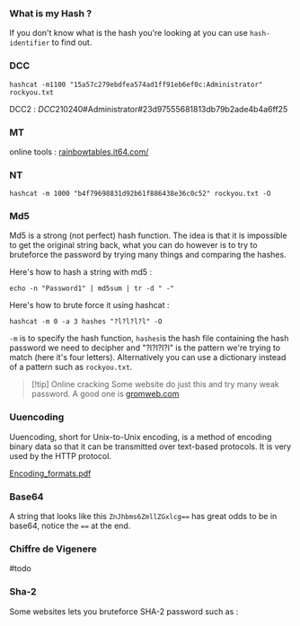 ### What is my Hash ?

If you don't know what is the hash you're looking at you can use `hash-identifier` to find out.

### DCC

```shell
hashcat -m1100 "15a57c279ebdfea574ad1ff91eb6ef0c:Administrator" rockyou.txt
```

DCC2 : $DCC2$10240#Administrator#23d97555681813db79b2ade4b4a6ff25

### MT

online tools : [rainbowtables.it64.com/](http://rainbowtables.it64.com/)

### NT

```shell
hashcat -m 1000 "b4f79698831d92b61f886438e36c0c52" rockyou.txt -O
```

### Md5

Md5 is a strong (not perfect) hash function. The idea is that it is impossible to get the original string back, what you can do however is to try to bruteforce the password by trying many things and comparing the hashes.

Here's how to hash a string with md5 : 
```shell
echo -n "Password1" | md5sum | tr -d " -"
```

Here's how to brute force it using hashcat :

```shell
hashcat -m 0 -a 3 hashes "?l?l?l?l" -O
```

`-m` is to specify the hash function, `hashes`is the hash file containing the hash password we need to decipher and "?l?l?l?l" is the pattern we're trying to match (here it's four letters).
Alternatively you can use a dictionary instead of a pattern such as `rockyou.txt`.

>[!tip] Online cracking
>Some website do just this and try many weak password. A good one is [gromweb.com](https://md5.gromweb.com/)

### Uuencoding

Uuencoding, short for Unix-to-Unix encoding, is a method of encoding binary data so that it can be transmitted over text-based protocols.
It is very used by the HTTP protocol.

[Encoding_formats.pdf](https://repository.root-me.org/Cryptographie/EN%20-%20Encodings%20format.pdf)


### Base64

A string that looks like this `ZnJhbms6ZmllZGxlcg==` has great odds to be in base64, notice the `==` at the end.

### Chiffre de Vigenere 

#todo

### Sha-2

Some websites lets you bruteforce SHA-2 password such as :  


